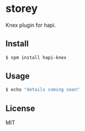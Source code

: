 # storey

Knex plugin for hapi.


## Install

```bash
$ npm install hapi-knex
```


## Usage

```bash
$ echo "details coming soon"
```


## License

MIT
